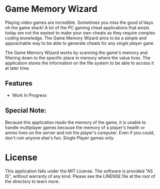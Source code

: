 # Game Memory Wizard

Playing video games are incredible. Sometimes you miss the good ol'days oh the game shark! A lot of the PC gaming cheat applications that exists today are not the easiest to make your own cheats as they require complex coding knowledge. The Game Memory Wizard aims to be a simple and appoachable way to be able to generate cheats for any *single player* gane.

The Game Memory Wizard works by scanning the game's memory and filtering down to the specific place in memory where the value lives. The application stores the information on the file system to be able to access it at later time.

## Features
- Work In Progress

## Special Note:
Because this application reads the memory of the game, it is unable to handle multiplayer games because the memory of a player's health or ammo lives on the server and not the player's computer. Even if you could, don't ruin anyone else's fun. Single Player games only.

# License
This application falls under the MIT License. The software is provided "AS IS", without warranty of any kind. Please see the LINENSE file at the root of the directory to learn more.